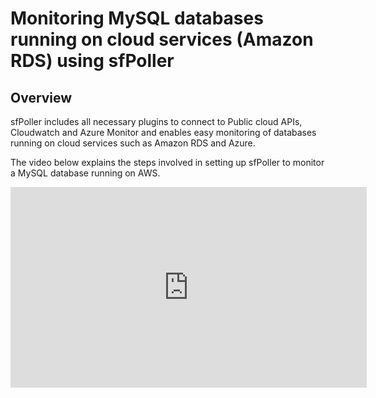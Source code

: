 # Monitoring MySQL databases running on cloud services (Amazon RDS) using sfPoller

## Overview

sfPoller includes all necessary plugins to connect to Public cloud APIs, Cloudwatch and Azure Monitor and enables easy monitoring of databases running on cloud services such as Amazon RDS and Azure.

The video below explains the steps involved in setting up sfPoller to monitor a MySQL database running on AWS.

<iframe title="sfPoller Setup" width="570" height="321" src="https://www.youtube.com/embed/vTs7JVLND1I" frameBorder="0" allow="accelerometer; autoplay; clipboard-write; encrypted-media; gyroscope; picture-in-picture" allowFullScreen="allowFullScreen"
        mozallowfullscreen="mozallowfullscreen" 
        msallowfullscreen="msallowfullscreen" 
        oallowfullscreen="oallowfullscreen" 
        webkitallowfullscreen="webkitallowfullscreen"></iframe>
